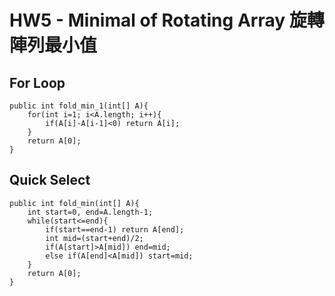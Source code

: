 HW5 - Minimal of Rotating Array 旋轉陣列最小值
===
## For Loop
```java=
public int fold_min_1(int[] A){
	for(int i=1; i<A.length; i++){
		if(A[i]-A[i-1]<0) return A[i];
	}
	return A[0];
}
```
## Quick Select
```java=
public int fold_min(int[] A){
	int start=0, end=A.length-1;
	while(start<=end){
		if(start==end-1) return A[end];
		int mid=(start+end)/2;
		if(A[start]>A[mid]) end=mid;
		else if(A[end]<A[mid]) start=mid;
	}
	return A[0];
}
```